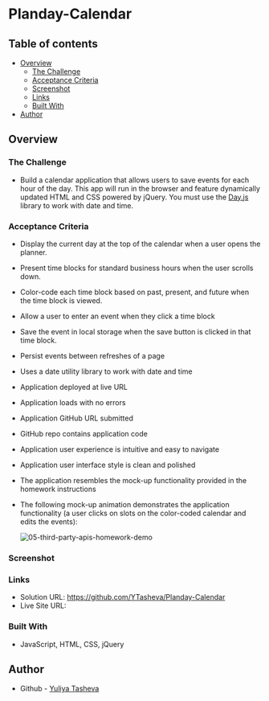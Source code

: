 # Planday-Calendar

## Table of contents

- [Overview](#overview)
  - [The Challenge](#the-challenge)
  - [Acceptance Criteria](#acceptance-criteria)
  - [Screenshot](#screenshot)
  - [Links](#links)
  - [Built With](#built-with)
- [Author](#author)

## Overview
  
### The Challenge

- Build a calendar application that allows users to save events for each hour of the day. This app will run in the browser and feature dynamically updated HTML and CSS powered by jQuery. You must use the [Day.js](https://day.js.org/docs/en/display/format) library to work with date and time. 
  
### Acceptance Criteria

* Display the current day at the top of the calendar when a user opens the planner.
 
* Present time blocks for standard business hours when the user scrolls down.
 
* Color-code each time block based on past, present, and future when the time block is viewed.
 
* Allow a user to enter an event when they click a time block

* Save the event in local storage when the save button is clicked in that time block.

* Persist events between refreshes of a page

* Uses a date utility library to work with date and time

* Application deployed at live URL

* Application loads with no errors

* Application GitHub URL submitted

* GitHub repo contains application code

* Application user experience is intuitive and easy to navigate

* Application user interface style is clean and polished

* The application resembles the mock-up functionality provided in the homework instructions

* The following mock-up animation demonstrates the application functionality (a user clicks on slots on the color-coded calendar and edits the events):

  
  ![05-third-party-apis-homework-demo](https://github.com/YTasheva/Planday-Calendar/assets/148258557/51d74c58-ebaf-48d3-b82b-e570aa557c89)


### Screenshot



### Links

- Solution URL: https://github.com/YTasheva/Planday-Calendar
- Live Site URL:
  
### Built With

- JavaScript, HTML, CSS, jQuery
  
## Author

- Github - [Yuliya Tasheva](https://github.com/YTasheva)
